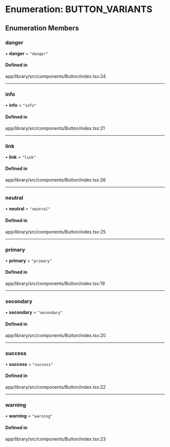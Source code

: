 # Enumeration: BUTTON\_VARIANTS

## Enumeration Members

### danger

• **danger** = ``"danger"``

#### Defined in

app/library/src/components/Button/index.tsx:24

___

### info

• **info** = ``"info"``

#### Defined in

app/library/src/components/Button/index.tsx:21

___

### link

• **link** = ``"link"``

#### Defined in

app/library/src/components/Button/index.tsx:26

___

### neutral

• **neutral** = ``"neutral"``

#### Defined in

app/library/src/components/Button/index.tsx:25

___

### primary

• **primary** = ``"primary"``

#### Defined in

app/library/src/components/Button/index.tsx:19

___

### secondary

• **secondary** = ``"secondary"``

#### Defined in

app/library/src/components/Button/index.tsx:20

___

### success

• **success** = ``"success"``

#### Defined in

app/library/src/components/Button/index.tsx:22

___

### warning

• **warning** = ``"warning"``

#### Defined in

app/library/src/components/Button/index.tsx:23
